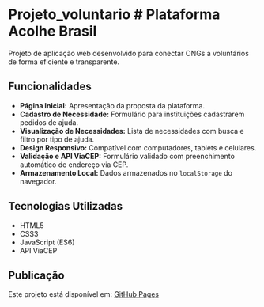 # Projeto_voluntario # Plataforma Acolhe Brasil

Projeto de aplicação web desenvolvido para conectar ONGs a voluntários de forma eficiente e transparente.

## Funcionalidades

- **Página Inicial:** Apresentação da proposta da plataforma.
- **Cadastro de Necessidade:** Formulário para instituições cadastrarem pedidos de ajuda.
- **Visualização de Necessidades:** Lista de necessidades com busca e filtro por tipo de ajuda.
- **Design Responsivo:** Compatível com computadores, tablets e celulares.
- **Validação e API ViaCEP:** Formulário validado com preenchimento automático de endereço via CEP.
- **Armazenamento Local:** Dados armazenados no `localStorage` do navegador.

## Tecnologias Utilizadas

- HTML5
- CSS3
- JavaScript (ES6)
- API ViaCEP


## Publicação

Este projeto está disponível em: [GitHub Pages](https://uzzipl.github.io/Projeto_voluntario/)
